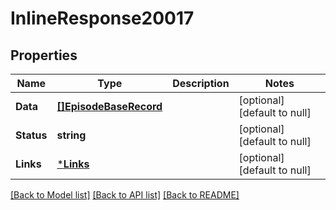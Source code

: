 # InlineResponse20017

## Properties
Name | Type | Description | Notes
------------ | ------------- | ------------- | -------------
**Data** | [**[]EpisodeBaseRecord**](EpisodeBaseRecord.md) |  | [optional] [default to null]
**Status** | **string** |  | [optional] [default to null]
**Links** | [***Links**](Links.md) |  | [optional] [default to null]

[[Back to Model list]](../README.md#documentation-for-models) [[Back to API list]](../README.md#documentation-for-api-endpoints) [[Back to README]](../README.md)

